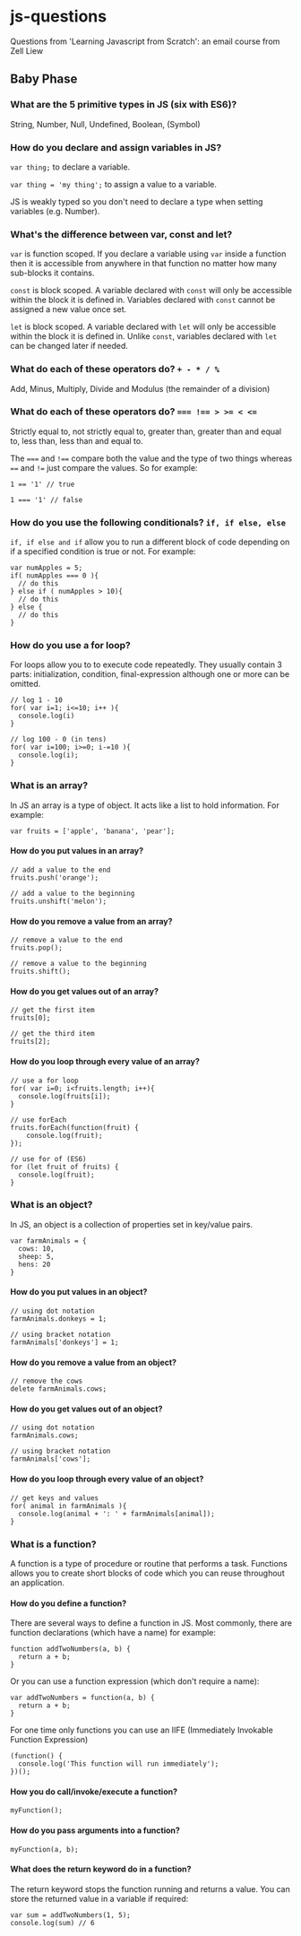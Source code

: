 # js-questions
Questions from 'Learning Javascript from Scratch':  an email course from Zell Liew

## Baby Phase

### What are the 5 primitive types in JS (six with ES6)?

String, Number, Null, Undefined, Boolean, (Symbol)

### How do you declare and assign variables in JS?

`var thing;` to declare a variable.

`var thing = 'my thing';` to assign a value to a variable. 

JS is weakly typed so you don't need to declare a type when setting variables (e.g. Number).

### What's the difference between var, const and let?

`var` is function scoped. If you declare a variable using `var` inside a function then it is accessible from anywhere in that function no matter how many sub-blocks it contains.

`const` is block scoped. A variable declared with `const` will only be accessible within the block it is defined in. Variables declared with `const` cannot be assigned a new value once set.

`let` is block scoped. A variable declared with `let` will only be accessible within the block it is defined in. Unlike `const`, variables declared with `let` can be changed later if needed.

### What do each of these operators do? `+ - * / %` 

Add, Minus, Multiply, Divide and Modulus (the remainder of a division)

### What do each of these operators do? `=== !== > >= < <=`

Strictly equal to, not strictly equal to, greater than, greater than and equal to, less than, less than and equal to.

The `===` and `!==` compare both the value and the type of two things whereas `==` and `!=` just compare the values. So for example:

`1 == '1' // true`

`1 === '1' // false`

### How do you use the following conditionals? `if, if else, else`

`if, if else and if` allow you to run a different block of code depending on if a specified condition is true or not. For example:

```
var numApples = 5;
if( numApples === 0 ){
  // do this
} else if ( numApples > 10){
  // do this
} else {
  // do this
}
```

### How do you use a for loop?

For loops allow you to to execute code repeatedly. They usually contain 3 parts: initialization, condition, final-expression although one or more can be omitted.

```
// log 1 - 10
for( var i=1; i<=10; i++ ){
  console.log(i)
}

// log 100 - 0 (in tens)
for( var i=100; i>=0; i-=10 ){
  console.log(i);
}
```

### What is an array?

In JS an array is a type of object. It acts like a list to hold information. For example: 

`var fruits = ['apple', 'banana', 'pear'];`

#### How do you put values in an array?

```
// add a value to the end
fruits.push('orange');

// add a value to the beginning
fruits.unshift('melon');
```

#### How do you remove a value from an array?

```
// remove a value to the end
fruits.pop();

// remove a value to the beginning
fruits.shift();
```

#### How do you get values out of an array?

```
// get the first item
fruits[0];

// get the third item
fruits[2];
```

#### How do you loop through every value of an array?

```
// use a for loop
for( var i=0; i<fruits.length; i++){
  console.log(fruits[i]);
}

// use forEach
fruits.forEach(function(fruit) {
    console.log(fruit);
});

// use for of (ES6)
for (let fruit of fruits) {
  console.log(fruit);
}
```

### What is an object?

In JS, an object is a collection of properties set in key/value pairs.

```
var farmAnimals = {
  cows: 10,
  sheep: 5,
  hens: 20
}
```

#### How do you put values in an object?

```
// using dot notation
farmAnimals.donkeys = 1;

// using bracket notation
farmAnimals['donkeys'] = 1;
```

#### How do you remove a value from an object?

```
// remove the cows
delete farmAnimals.cows;
```

#### How do you get values out of an object?

```
// using dot notation
farmAnimals.cows;

// using bracket notation
farmAnimals['cows'];
```

#### How do you loop through every value of an object?

```
// get keys and values
for( animal in farmAnimals ){
  console.log(animal + ': ' + farmAnimals[animal]);
}
```

### What is a function?

A function is a type of procedure or routine that performs a task. Functions allows you to create short blocks of code which you can reuse throughout an application.

#### How do you define a function?

There are several ways to define a function in JS. Most commonly, there are function declarations (which have a name) for example:

```
function addTwoNumbers(a, b) {
  return a + b;
}
```

Or you can use a function expression (which don't require a name):

```
var addTwoNumbers = function(a, b) {
  return a + b;
}
```

For one time only functions you can use an IIFE (Immediately Invokable Function Expression)

``` 
(function() {
  console.log('This function will run immediately');
})();
```

#### How you do call/invoke/execute a function?

```
myFunction();
```

#### How do you pass arguments into a function?

```
myFunction(a, b);
```

#### What does the return keyword do in a function?

The return keyword stops the function running and returns a value. You can store the returned value in a variable if required:

```
var sum = addTwoNumbers(1, 5);
console.log(sum) // 6
```
